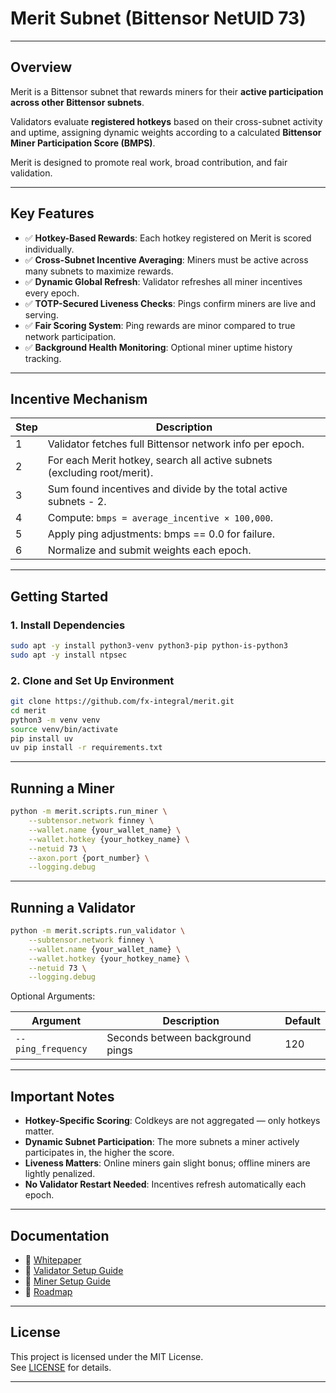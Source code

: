 # Merit Subnet (Bittensor NetUID 73)

---

## Overview

Merit is a Bittensor subnet that rewards miners for their **active participation across other Bittensor subnets**.

Validators evaluate **registered hotkeys** based on their cross-subnet activity and uptime, assigning dynamic weights according to a calculated **Bittensor Miner Participation Score (BMPS)**.

Merit is designed to promote real work, broad contribution, and fair validation.

---

## Key Features

- ✅ **Hotkey-Based Rewards**: Each hotkey registered on Merit is scored individually.
- ✅ **Cross-Subnet Incentive Averaging**: Miners must be active across many subnets to maximize rewards.
- ✅ **Dynamic Global Refresh**: Validator refreshes all miner incentives every epoch.
- ✅ **TOTP-Secured Liveness Checks**: Pings confirm miners are live and serving.
- ✅ **Fair Scoring System**: Ping rewards are minor compared to true network participation.
- ✅ **Background Health Monitoring**: Optional miner uptime history tracking.

---

## Incentive Mechanism

| Step | Description                                                              |
|------|--------------------------------------------------------------------------|
| 1 | Validator fetches full Bittensor network info per epoch.                 |
| 2 | For each Merit hotkey, search all active subnets (excluding root/merit). |
| 3 | Sum found incentives and divide by the total active subnets - 2.         |
| 4 | Compute: `bmps = average_incentive × 100,000`.                           |
| 5 | Apply ping adjustments: bmps == 0.0 for failure.                         |
| 6 | Normalize and submit weights each epoch.                                 |

---

## Getting Started

### 1. Install Dependencies

```bash
sudo apt -y install python3-venv python3-pip python-is-python3
sudo apt -y install ntpsec
```

### 2. Clone and Set Up Environment

```bash
git clone https://github.com/fx-integral/merit.git
cd merit
python3 -m venv venv
source venv/bin/activate
pip install uv
uv pip install -r requirements.txt
```

---

## Running a Miner

```bash
python -m merit.scripts.run_miner \
    --subtensor.network finney \
    --wallet.name {your_wallet_name} \
    --wallet.hotkey {your_hotkey_name} \
    --netuid 73 \
    --axon.port {port_number} \
    --logging.debug
```

---

## Running a Validator

```bash
python -m merit.scripts.run_validator \
    --subtensor.network finney \
    --wallet.name {your_wallet_name} \
    --wallet.hotkey {your_hotkey_name} \
    --netuid 73 \
    --logging.debug
```

Optional Arguments:

| Argument | Description | Default |
|----------|-------------|---------|
| `--ping_frequency` | Seconds between background pings | 120 |

---

## Important Notes

- **Hotkey-Specific Scoring**: Coldkeys are not aggregated — only hotkeys matter.
- **Dynamic Subnet Participation**: The more subnets a miner actively participates in, the higher the score.
- **Liveness Matters**: Online miners gain slight bonus; offline miners are lightly penalized.
- **No Validator Restart Needed**: Incentives refresh automatically each epoch.

---

## Documentation

- 📄 [Whitepaper](whitepaper.md)
- 📄 [Validator Setup Guide](docs/validator_setup.md)
- 📄 [Miner Setup Guide](docs/miner_setup.md)
- 📄 [Roadmap](roadmap.md)

---

## License

This project is licensed under the MIT License.  
See [LICENSE](LICENSE) for details.

---
